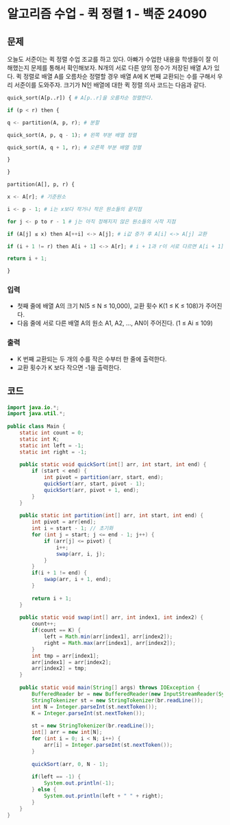 # 알고리즘 수업 - 퀵 정렬 1 - 백준 24090
## 문제
오늘도 서준이는 퀵 정렬 수업 조교를 하고 있다. 아빠가 수업한 내용을 학생들이 잘 이해했는지 문제를 통해서 확인해보자.
N개의 서로 다른 양의 정수가 저장된 배열 A가 있다. 퀵 정렬로 배열 A를 오름차순 정렬할 경우 배열 A에 K 번째 교환되는 수를 구해서 우리 서준이를 도와주자.
크기가 N인 배열에 대한 퀵 정렬 의사 코드는 다음과 같다.
```python
quick_sort(A[p..r]) { # A[p..r]을 오름차순 정렬한다.

if (p < r) then {

q <- partition(A, p, r); # 분할

quick_sort(A, p, q - 1); # 왼쪽 부분 배열 정렬

quick_sort(A, q + 1, r); # 오른쪽 부분 배열 정렬

}

}

partition(A[], p, r) {

x <- A[r]; # 기준원소

i <- p - 1; # i는 x보다 작거나 작은 원소들의 끝지점

for j <- p to r - 1 # j는 아직 정해지지 않은 원소들의 시작 지점

if (A[j] ≤ x) then A[++i] <-> A[j]; # i값 증가 후 A[i] <-> A[j] 교환

if (i + 1 != r) then A[i + 1] <-> A[r]; # i + 1과 r이 서로 다르면 A[i + 1]과 A[r]을 교환

return i + 1;

}
```

### 입력
- 첫째 줄에 배열 A의 크기 N(5 ≤ N ≤ 10,000), 교환 횟수 K(1 ≤ K ≤ 108)가 주어진다.
- 다음 줄에 서로 다른 배열 A의 원소 A1, A2, ..., AN이 주어진다. (1 ≤ Ai ≤ 109)
### 출력
- K 번째 교환되는 두 개의 수를 작은 수부터 한 줄에 출력한다. 
- 교환 횟수가 K 보다 작으면 -1을 출력한다.

## 코드
```java
import java.io.*;  
import java.util.*;  
  
public class Main {  
    static int count = 0;  
    static int K;  
    static int left = -1;  
    static int right = -1;  
  
    public static void quickSort(int[] arr, int start, int end) {  
        if (start < end) {  
            int pivot = partition(arr, start, end);  
            quickSort(arr, start, pivot - 1);  
            quickSort(arr, pivot + 1, end);  
        }  
    }  
  
    public static int partition(int[] arr, int start, int end) {  
        int pivot = arr[end];  
        int i = start - 1; // 초기화  
        for (int j = start; j <= end - 1; j++) {  
            if (arr[j] <= pivot) {  
                i++;  
                swap(arr, i, j);  
            }  
        }  
        if(i + 1 != end) {  
            swap(arr, i + 1, end);  
        }  
  
        return i + 1;  
    }  
  
    public static void swap(int[] arr, int index1, int index2) {  
        count++;  
        if(count == K) {  
            left = Math.min(arr[index1], arr[index2]);  
            right = Math.max(arr[index1], arr[index2]);  
        }  
        int tmp = arr[index1];  
        arr[index1] = arr[index2];  
        arr[index2] = tmp;  
    }  
  
    public static void main(String[] args) throws IOException {  
        BufferedReader br = new BufferedReader(new InputStreamReader(System.in));  
        StringTokenizer st = new StringTokenizer(br.readLine());  
        int N = Integer.parseInt(st.nextToken());  
        K = Integer.parseInt(st.nextToken());  
  
        st = new StringTokenizer(br.readLine());  
        int[] arr = new int[N];  
        for (int i = 0; i < N; i++) {  
            arr[i] = Integer.parseInt(st.nextToken());  
        }  
  
        quickSort(arr, 0, N - 1);  
  
        if(left == -1) {  
            System.out.println(-1);  
        } else {  
            System.out.println(left + " " + right);  
        }  
    }  
}
```